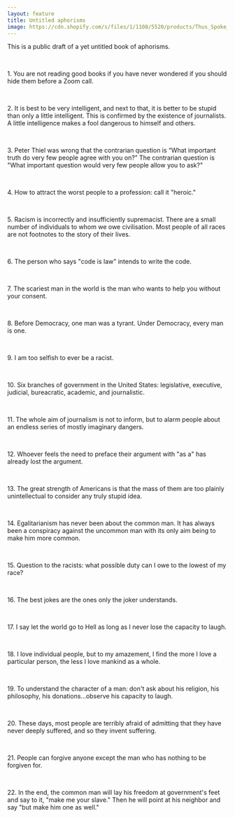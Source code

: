 ```yaml
---
layout: feature
title: Untitled aphorisms
image: https://cdn.shopify.com/s/files/1/1108/5520/products/Thus_Spoke_Zarathustra_by_Friedrich_Nietchze_-_Poster.jpg?v=1470451333
---
```


This is a public draft of a yet untitled book of aphorisms.

<br>

<p>1. You are not reading good books if you have never wondered if you should hide them before a Zoom call.</p>

<br>

<p>2. It is best to be very intelligent, and next to that, it is better to be stupid than only a little intelligent. This is confirmed by the existence of journalists. A little intelligence makes a fool dangerous to himself and others.</p>

<br>

<p>3. Peter Thiel was wrong that the contrarian question is “What important truth do very few people agree with you on?” The contrarian question is "What important question would very few people allow you to ask?"</p>

<br>

<p>4. How to attract the worst people to a profession: call it "heroic."</p>

<br>

<p>5. Racism is incorrectly and insufficiently supremacist. There are a small number of individuals to whom we owe civilisation. Most people of all races are not footnotes to the story of their lives.</p>

<br>

<p>6. The person who says "code is law" intends to write the code.</p>

<br>

<p>7. The scariest man in the world is the man who wants to help you without your consent.</p>

<br>

<p>8. Before Democracy, one man was a tyrant. Under Democracy, every man is one.</p>

<br>

<p>9. I am too selfish to ever be a racist.</p>

<br>
  
<p>10. Six branches of government in the United States: legislative, executive, judicial, bureacratic, academic, and journalistic.</p>

<br>

<p>11. The whole aim of journalism is not to inform, but to alarm people about an endless series of mostly imaginary dangers.</p>

<br>

<p>12. Whoever feels the need to preface their argument with "as a" has already lost the argument.</p>

<br>

<p>13. The great strength of Americans is that the mass of them are too plainly unintellectual to consider any truly stupid idea.</p>
  
<br>
  
<p>14. Egalitarianism has never been about the common man. It has always been a conspiracy against the uncommon man with its only aim being to make him more common.</p>

<br>

<p>15. Question to the racists: what possible duty can I owe to the lowest of my race?</p>

<br>

<p>16. The best jokes are the ones only the joker understands.</p>

<br>

<p>17. I say let the world go to Hell as long as I never lose the capacity to laugh.</p>

<br>

<p>18. I love individual people, but to my amazement, I find the more I love a particular person, the less I love mankind as a whole.</p>

<br>

<p>19. To understand the character of a man: don't ask about his religion, his philosophy, his donations...observe his capacity to laugh.</p>

<br>

<p>20. These days, most people are terribly afraid of admitting that they have never deeply suffered, and so they invent suffering.</p>

<br>

<p>21. People can forgive anyone except the man who has nothing to be forgiven for.</p>

<br>

<p>22. In the end, the common man will lay his freedom at government's feet and say to it, "make me your slave." Then he will point at his neighbor and say "but make him one as well."</p>

<br>

